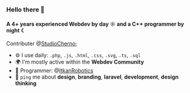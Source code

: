 ### Hello there 👋

#### A 4+ years experienced Webdev by day ☼ and a C++ programmer by night ☾

Contributer @[StudioCherno](https://github.com/StudioCherno);<br>

- ⚙️ I use daily: `.php`, `.js`, `.html`, `.css`, `.svg`, `.ts`, `.sql`
- 🌍 I'm mostly active within the **Webdev Community**
- 💅 Programmer: @[ItkanRobotics](https://github.com/itkan-robotics)
- 💬 `ping` me about **design**, **branding**, **laravel**, **development**, **design thinking**
